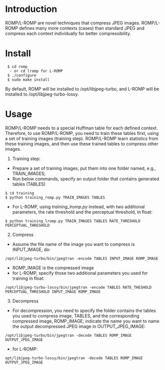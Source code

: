 # Introduction
ROMP/L-ROMP are novel techniques that compress JPEG images. ROMP/L-ROMP defines many more contexts (cases) than standard JPEG and compress each context individually for better compressibility.

# Install
```
 $ cd romp
  - or cd lromp for L-ROMP
 $ ./configure
 $ sudo make install
```
By default, ROMP will be installed to /opt/libjpeg-turbo, and L-ROMP will be installed to /opt/libjpeg-turbo-lossy.

# Usage
ROMP/L-ROMP needs to a special Huffman table for each defined context. Therefore, to use ROMP/L-ROMP, you need to train these tables first, using a set of training images (training step). ROMP/L-ROMP learn statistics from these training images, and then use these trained tables to compress other images.

1. Training step:
 - Prepare a set of training images, put them into one folder named, e.g., TRAIN_IMAGES;
 - Run below commands, specify an output folder that contains generated tables (TABLES)
  ```
  $ cd training
  $ python training_romp.py TRAIN_IMAGES TABLES
  ```
   - For L-ROMP, using *training_lromp.py* instead, with two additional parameters, the rate threshold and the perceptual threshold, in float:
  ```
  $ python training_lromp.py TRAIN_IMAGES TABLES RATE_THRESHOLD PERCEPTUAL_THRESHOLD
  ```
 
2. Compress
  - Assume the file name of the image you want to compress is INPUT_IMAGE, do:
   ```
   /opt/libjpeg-turbo/bin/jpegtran -encode TABLES INPUT_IMAGE ROMP_IMAGE
   ```
  - ROMP_IMAGE is the compressed image
  - for L-ROMP, specify those two additional parameters you used for training in float:
   ```
   /opt/libjpeg-turbo-lossy/bin/jpegtran -encode TABLES RATE_THESHOLD PERCEPTUAL_THRESHOLD INPUT_IMAGE ROMP_IMAGE 
   ```

3. Decompress
  - For decompression, you need to specify the folder contains the tables you used to compress image, TABLES, and the corresponding compressed image, ROMP_IMAGE; indicate the name you want to name the output decompressed JPEG image in OUTPUT_JPEG_IMAGE:
   ```
   /opt/libjpeg-turbo/bin/jpegtran -decode TABLES ROMP_IMAGE OUTPUT_JPEG_IMAGE
   ```
  - for L-ROMP: 
   ```
  opt/libjpeg-turbo-lossy/bin/jpegtran -decode TABLES ROMP_IMAGE OUTPUT_JPEG_IMAGE
   ```
